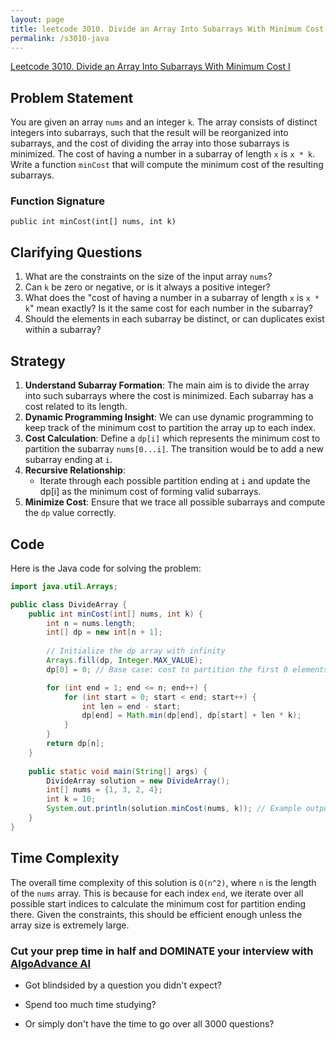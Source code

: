 ```yaml
---
layout: page
title: leetcode 3010. Divide an Array Into Subarrays With Minimum Cost I
permalink: /s3010-java
---
```

[Leetcode 3010. Divide an Array Into Subarrays With Minimum Cost I](https://algoadvance.github.io/algoadvance/l3010)
## Problem Statement

You are given an array `nums` and an integer `k`. The array consists of distinct integers into subarrays, such that the result will be reorganized into subarrays, and the cost of dividing the array into those subarrays is minimized. The cost of having a number in a subarray of length `x` is `x * k`. Write a function `minCost` that will compute the minimum cost of the resulting subarrays.

### Function Signature
`public int minCost(int[] nums, int k)`

## Clarifying Questions

1. What are the constraints on the size of the input array `nums`?
2. Can `k` be zero or negative, or is it always a positive integer?
3. What does the "cost of having a number in a subarray of length `x` is `x * k`" mean exactly? Is it the same cost for each number in the subarray?
4. Should the elements in each subarray be distinct, or can duplicates exist within a subarray?

## Strategy

1. **Understand Subarray Formation**: The main aim is to divide the array into such subarrays where the cost is minimized. Each subarray has a cost related to its length.
2. **Dynamic Programming Insight**: We can use dynamic programming to keep track of the minimum cost to partition the array up to each index.
3. **Cost Calculation**: Define a `dp[i]` which represents the minimum cost to partition the subarray `nums[0...i]`. The transition would be to add a new subarray ending at `i`.
4. **Recursive Relationship**:
   - Iterate through each possible partition ending at `i` and update the dp[i] as the minimum cost of forming valid subarrays.
5. **Minimize Cost**: Ensure that we trace all possible subarrays and compute the `dp` value correctly.

## Code

Here is the Java code for solving the problem:

```java
import java.util.Arrays;

public class DivideArray {
    public int minCost(int[] nums, int k) {
        int n = nums.length;
        int[] dp = new int[n + 1];
        
        // Initialize the dp array with infinity
        Arrays.fill(dp, Integer.MAX_VALUE);
        dp[0] = 0; // Base case: cost to partition the first 0 elements is 0

        for (int end = 1; end <= n; end++) {
            for (int start = 0; start < end; start++) {
                int len = end - start;
                dp[end] = Math.min(dp[end], dp[start] + len * k);
            }
        }
        return dp[n];
    }
    
    public static void main(String[] args) {
        DivideArray solution = new DivideArray();
        int[] nums = {1, 3, 2, 4};
        int k = 10;
        System.out.println(solution.minCost(nums, k)); // Example output
    }
}
```

## Time Complexity

The overall time complexity of this solution is `O(n^2)`, where `n` is the length of the `nums` array. This is because for each index `end`, we iterate over all possible start indices to calculate the minimum cost for partition ending there. Given the constraints, this should be efficient enough unless the array size is extremely large.


### Cut your prep time in half and DOMINATE your interview with [AlgoAdvance AI](https://algoAdvance.com)

- Got blindsided by a question you didn't expect?

- Spend too much time studying?

- Or simply don't have the time to go over all 3000 questions?

